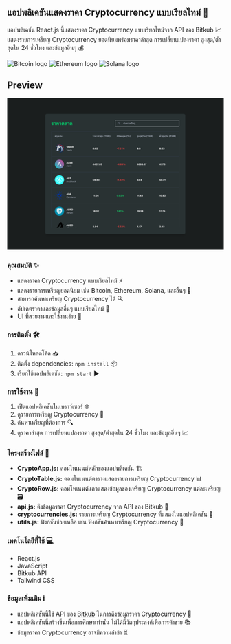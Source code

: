 ## แอปพลิเคชันแสดงราคา Cryptocurrency แบบเรียลไทม์ 💸

แอปพลิเคชัน React.js นี้แสดงราคา Cryptocurrency แบบเรียลไทม์จาก API ของ Bitkub 📈 แสดงรายการเหรียญ Cryptocurrency ยอดนิยมพร้อมราคาล่าสุด การเปลี่ยนแปลงราคา สูงสุด/ต่ำสุดใน 24 ชั่วโมง และข้อมูลอื่นๆ 💰

<img src="https://cryptologos.cc/logos/bitcoin-btc-logo.png?v=022" alt="Bitcoin logo" width="32" height="32"> <img src="https://cryptologos.cc/logos/ethereum-eth-logo.png?v=022" alt="Ethereum logo" width="32" height="32"> <img src="https://cryptologos.cc/logos/solana-sol-logo.png?v=022" alt="Solana logo" width="32" height="32"> 

## Preview

![App Preview](/public/preview.png)

### คุณสมบัติ ✨

- แสดงราคา Cryptocurrency แบบเรียลไทม์ ⚡
- แสดงรายการเหรียญยอดนิยม เช่น Bitcoin, Ethereum, Solana, และอื่นๆ 🚀
- สามารถค้นหาเหรียญ Cryptocurrency ได้ 🔍
- อัปเดตราคาและข้อมูลอื่นๆ แบบเรียลไทม์ 🔄
- UI ที่สวยงามและใช้งานง่าย 🤩

### การติดตั้ง 🛠️

1. ดาวน์โหลดโค้ด 📥
2. ติดตั้ง dependencies: `npm install` 📦
3. เรียกใช้แอปพลิเคชัน: `npm start` ▶️

### การใช้งาน 🚀

1. เปิดแอปพลิเคชันในเบราว์เซอร์ 🌐
2. ดูรายการเหรียญ Cryptocurrency 👀
3. ค้นหาเหรียญที่ต้องการ 🔍
4. ดูราคาล่าสุด การเปลี่ยนแปลงราคา สูงสุด/ต่ำสุดใน 24 ชั่วโมง และข้อมูลอื่นๆ 📈

### โครงสร้างไฟล์ 📂

- **CryptoApp.js:** คอมโพเนนต์หลักของแอปพลิเคชัน 🏗️
- **CryptoTable.js:** คอมโพเนนต์ตารางแสดงรายการเหรียญ Cryptocurrency 📊
- **CryptoRow.js:** คอมโพเนนต์แถวแสดงข้อมูลของเหรียญ Cryptocurrency แต่ละเหรียญ 🗃️
- **api.js:** ดึงข้อมูลราคา Cryptocurrency จาก API ของ Bitkub 📡
- **cryptocurrencies.js:** รายการเหรียญ Cryptocurrency ที่แสดงในแอปพลิเคชัน 📝
- **utils.js:** ฟังก์ชันช่วยเหลือ เช่น ฟังก์ชันค้นหาเหรียญ Cryptocurrency 🧰

### เทคโนโลยีที่ใช้ 💻

- React.js
- JavaScript
- Bitkub API
- Tailwind CSS

### ข้อมูลเพิ่มเติม ℹ️

- แอปพลิเคชันนี้ใช้ API ของ [Bitkub](https://github.com/bitkub/bitkub-official-api-docs) ในการดึงข้อมูลราคา Cryptocurrency 🔗
- แอปพลิเคชันนี้สร้างขึ้นเพื่อการศึกษาเท่านั้น ไม่ได้มีวัตถุประสงค์เพื่อการค้าขาย 📚
- ข้อมูลราคา Cryptocurrency อาจมีความล่าช้า ⏳ 
